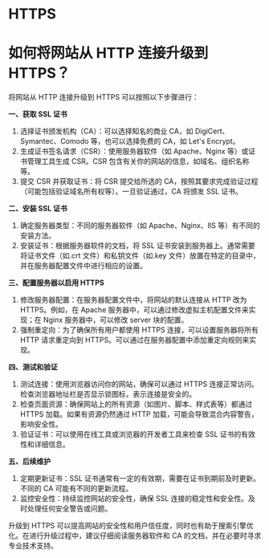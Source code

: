 # HTTPS

# 如何将网站从 HTTP 连接升级到 HTTPS？

将网站从 HTTP 连接升级到 HTTPS 可以按照以下步骤进行：

**一、获取 SSL 证书**

1. 选择证书颁发机构（CA）：可以选择知名的商业 CA，如 DigiCert、Symantec、Comodo 等，也可以选择免费的 CA，如 Let's Encrypt。
2. 生成证书签名请求（CSR）：使用服务器软件（如 Apache、Nginx 等）或证书管理工具生成 CSR。CSR 包含有关你的网站的信息，如域名、组织名称等。
3. 提交 CSR 并获取证书：将 CSR 提交给所选的 CA，按照其要求完成验证过程（可能包括验证域名所有权等）。一旦验证通过，CA 将颁发 SSL 证书。

**二、安装 SSL 证书**

1. 确定服务器类型：不同的服务器软件（如 Apache、Nginx、IIS 等）有不同的安装方法。
2. 安装证书：根据服务器软件的文档，将 SSL 证书安装到服务器上。通常需要将证书文件（如.crt 文件）和私钥文件（如.key 文件）放置在特定的目录中，并在服务器配置文件中进行相应的设置。

**三、配置服务器以启用 HTTPS**

1. 修改服务器配置：在服务器配置文件中，将网站的默认连接从 HTTP 改为 HTTPS。例如，在 Apache 服务器中，可以通过修改虚拟主机配置文件来实现；在 Nginx 服务器中，可以修改 server 块的配置。
2. 强制重定向：为了确保所有用户都使用 HTTPS 连接，可以设置服务器将所有 HTTP 请求重定向到 HTTPS。可以通过在服务器配置中添加重定向规则来实现。

**四、测试和验证**

1. 测试连接：使用浏览器访问你的网站，确保可以通过 HTTPS 连接正常访问。检查浏览器地址栏是否显示锁图标，表示连接是安全的。
2. 检查页面资源：确保网站上的所有资源（如图片、脚本、样式表等）都通过 HTTPS 加载。如果有资源仍然通过 HTTP 加载，可能会导致混合内容警告，影响安全性。
3. 验证证书：可以使用在线工具或浏览器的开发者工具来检查 SSL 证书的有效性和详细信息。

**五、后续维护**

1. 定期更新证书：SSL 证书通常有一定的有效期，需要在证书到期前及时更新。不同的 CA 可能有不同的更新流程。
2. 监控安全性：持续监控网站的安全性，确保 SSL 连接的稳定性和安全性。及时处理任何安全警告或问题。

升级到 HTTPS 可以提高网站的安全性和用户信任度，同时也有助于搜索引擎优化。在进行升级过程中，建议仔细阅读服务器软件和 CA 的文档，并在必要时寻求专业技术支持。
